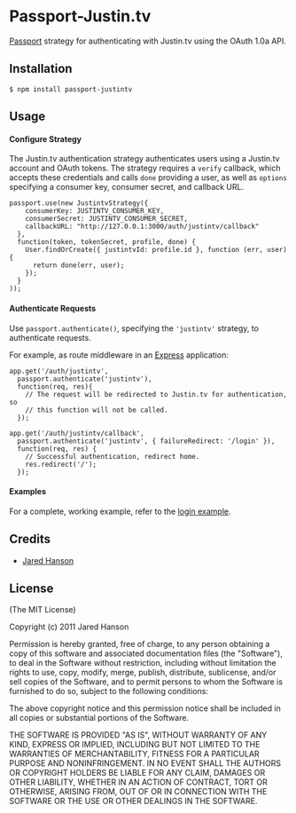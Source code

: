 # Passport-Justin.tv

[Passport](https://github.com/jaredhanson/passport) strategy for authenticating
with Justin.tv using the OAuth 1.0a API.

## Installation

    $ npm install passport-justintv

## Usage

#### Configure Strategy

The Justin.tv authentication strategy authenticates users using a Justin.tv
account and OAuth tokens.  The strategy requires a `verify` callback, which
accepts these credentials and calls `done` providing a user, as well as
`options` specifying a consumer key, consumer secret, and callback URL.

    passport.use(new JustintvStrategy({
        consumerKey: JUSTINTV_CONSUMER_KEY,
        consumerSecret: JUSTINTV_CONSUMER_SECRET,
        callbackURL: "http://127.0.0.1:3000/auth/justintv/callback"
      },
      function(token, tokenSecret, profile, done) {
        User.findOrCreate({ justintvId: profile.id }, function (err, user) {
          return done(err, user);
        });
      }
    ));

#### Authenticate Requests

Use `passport.authenticate()`, specifying the `'justintv'` strategy, to
authenticate requests.

For example, as route middleware in an [Express](http://expressjs.com/)
application:

    app.get('/auth/justintv',
      passport.authenticate('justintv'),
      function(req, res){
        // The request will be redirected to Justin.tv for authentication, so
        // this function will not be called.
      });
    
    app.get('/auth/justintv/callback', 
      passport.authenticate('justintv', { failureRedirect: '/login' }),
      function(req, res) {
        // Successful authentication, redirect home.
        res.redirect('/');
      });

#### Examples

For a complete, working example, refer to the [login example](https://github.com/jaredhanson/passport-justintv/tree/master/examples/login).

## Credits

  - [Jared Hanson](http://github.com/jaredhanson)

## License

(The MIT License)

Copyright (c) 2011 Jared Hanson

Permission is hereby granted, free of charge, to any person obtaining a copy of
this software and associated documentation files (the "Software"), to deal in
the Software without restriction, including without limitation the rights to
use, copy, modify, merge, publish, distribute, sublicense, and/or sell copies of
the Software, and to permit persons to whom the Software is furnished to do so,
subject to the following conditions:

The above copyright notice and this permission notice shall be included in all
copies or substantial portions of the Software.

THE SOFTWARE IS PROVIDED "AS IS", WITHOUT WARRANTY OF ANY KIND, EXPRESS OR
IMPLIED, INCLUDING BUT NOT LIMITED TO THE WARRANTIES OF MERCHANTABILITY, FITNESS
FOR A PARTICULAR PURPOSE AND NONINFRINGEMENT. IN NO EVENT SHALL THE AUTHORS OR
COPYRIGHT HOLDERS BE LIABLE FOR ANY CLAIM, DAMAGES OR OTHER LIABILITY, WHETHER
IN AN ACTION OF CONTRACT, TORT OR OTHERWISE, ARISING FROM, OUT OF OR IN
CONNECTION WITH THE SOFTWARE OR THE USE OR OTHER DEALINGS IN THE SOFTWARE.

